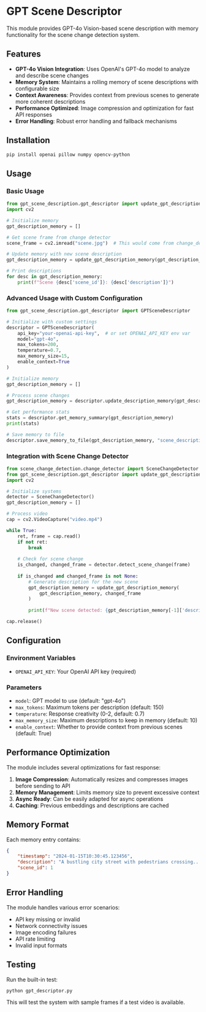 # GPT Scene Descriptor

This module provides GPT-4o Vision-based scene description with memory functionality for the scene change detection system.

## Features

- **GPT-4o Vision Integration**: Uses OpenAI's GPT-4o model to analyze and describe scene changes
- **Memory System**: Maintains a rolling memory of scene descriptions with configurable size
- **Context Awareness**: Provides context from previous scenes to generate more coherent descriptions
- **Performance Optimized**: Image compression and optimization for fast API responses
- **Error Handling**: Robust error handling and fallback mechanisms

## Installation

```bash
pip install openai pillow numpy opencv-python
```

## Usage

### Basic Usage

```python
from gpt_scene_description.gpt_descriptor import update_gpt_description_memory
import cv2

# Initialize memory
gpt_description_memory = []

# Get scene frame from change detector
scene_frame = cv2.imread("scene.jpg")  # This would come from change_detector.py

# Update memory with new scene description
gpt_description_memory = update_gpt_description_memory(gpt_description_memory, scene_frame)

# Print descriptions
for desc in gpt_description_memory:
    print(f"Scene {desc['scene_id']}: {desc['description']}")
```

### Advanced Usage with Custom Configuration

```python
from gpt_scene_description.gpt_descriptor import GPTSceneDescriptor

# Initialize with custom settings
descriptor = GPTSceneDescriptor(
    api_key="your-openai-api-key",  # or set OPENAI_API_KEY env var
    model="gpt-4o",
    max_tokens=200,
    temperature=0.7,
    max_memory_size=15,
    enable_context=True
)

# Initialize memory
gpt_description_memory = []

# Process scene changes
gpt_description_memory = descriptor.update_description_memory(gpt_description_memory, scene_frame)

# Get performance stats
stats = descriptor.get_memory_summary(gpt_description_memory)
print(stats)

# Save memory to file
descriptor.save_memory_to_file(gpt_description_memory, "scene_descriptions.json")
```

### Integration with Scene Change Detector

```python
from scene_change_detection.change_detector import SceneChangeDetector
from gpt_scene_description.gpt_descriptor import update_gpt_description_memory
import cv2

# Initialize systems
detector = SceneChangeDetector()
gpt_description_memory = []

# Process video
cap = cv2.VideoCapture("video.mp4")

while True:
    ret, frame = cap.read()
    if not ret:
        break
    
    # Check for scene change
    is_changed, changed_frame = detector.detect_scene_change(frame)
    
    if is_changed and changed_frame is not None:
        # Generate description for the new scene
        gpt_description_memory = update_gpt_description_memory(
            gpt_description_memory, changed_frame
        )
        
        print(f"New scene detected: {gpt_description_memory[-1]['description']}")

cap.release()
```

## Configuration

### Environment Variables

- `OPENAI_API_KEY`: Your OpenAI API key (required)

### Parameters

- `model`: GPT model to use (default: "gpt-4o")
- `max_tokens`: Maximum tokens per description (default: 150)
- `temperature`: Response creativity (0-2, default: 0.7)
- `max_memory_size`: Maximum descriptions to keep in memory (default: 10)
- `enable_context`: Whether to provide context from previous scenes (default: True)

## Performance Optimization

The module includes several optimizations for fast response:

1. **Image Compression**: Automatically resizes and compresses images before sending to API
2. **Memory Management**: Limits memory size to prevent excessive context
3. **Async Ready**: Can be easily adapted for async operations
4. **Caching**: Previous embeddings and descriptions are cached

## Memory Format

Each memory entry contains:

```json
{
    "timestamp": "2024-01-15T10:30:45.123456",
    "description": "A bustling city street with pedestrians crossing...",
    "scene_id": 1
}
```

## Error Handling

The module handles various error scenarios:

- API key missing or invalid
- Network connectivity issues
- Image encoding failures
- API rate limiting
- Invalid input formats

## Testing

Run the built-in test:

```python
python gpt_descriptor.py
```

This will test the system with sample frames if a test video is available.
